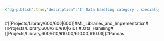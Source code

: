 ```yaml
---
{"dg-publish":true,"description":"In Data handling category , specially cover through Pandas libray. Dataframes allow you to read and edit tons of data, understand the characteristics of a particular series, and more. In the case of Pandas, a typical data processing library.","permalink":"/projects/library/600/610/610-00/610-00/","dgPassFrontmatter":true,"noteIcon":"0","created":"2024-01-24T15:24:09.128+09:00","updated":"2024-06-20T03:10:52.645+09:00"}
---
```


#[[Projects/Library/600/600\|600]]#ML_Libraries_and_Implementation#[[Projects/Library/600/610/610\|610]]#Data_Handling#[[Projects/Library/600/610/610.00/610.00\|610.00]]#Pandas


